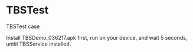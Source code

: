 # TBSTest
TBSTest case

Install TBSDemo_036217.apk first, run on your device, and wait 5 seconds, untiil TBSService installed.
